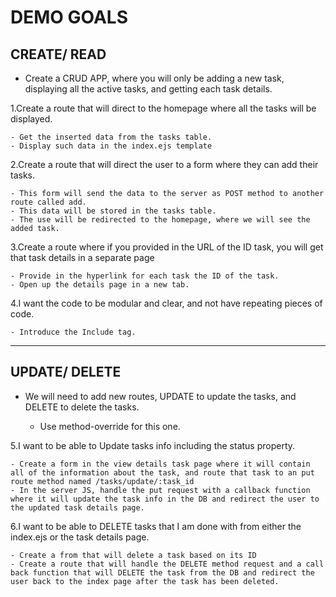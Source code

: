 # DEMO GOALS

## CREATE/ READ

- Create a CRUD APP, where you will only be adding a new task, displaying all the active tasks, and getting each task details.

1.Create a route that will direct to the homepage where all the tasks will be displayed.

    - Get the inserted data from the tasks table.
    - Display such data in the index.ejs template

2.Create a route that will direct the user to a form where they can add their tasks.

    - This form will send the data to the server as POST method to another route called add.
    - This data will be stored in the tasks table.
    - The use will be redirected to the homepage, where we will see the added task.

3.Create a route where if you provided in the URL of the ID task, you will get that task details in a separate page

    - Provide in the hyperlink for each task the ID of the task.
    - Open up the details page in a new tab.

4.I want the code to be modular and clear, and not have repeating pieces of code.

    - Introduce the Include tag.

***

## UPDATE/ DELETE

- We will need to add new routes, UPDATE to update the tasks, and DELETE to delete the tasks.

  - Use method-override for this one.

5.I want to be able to Update tasks info including the status property.

    - Create a form in the view details task page where it will contain all of the information about the task, and route that task to an put route method named /tasks/update/:task_id
    - In the server JS, handle the put request with a callback function where it will update the task info in the DB and redirect the user to the updated task details page.

6.I want to be able to DELETE tasks that I am done with from either the index.ejs or the task details page.

    - Create a from that will delete a task based on its ID
    - Create a route that will handle the DELETE method request and a call back function that will DELETE the task from the DB and redirect the user back to the index page after the task has been deleted.
